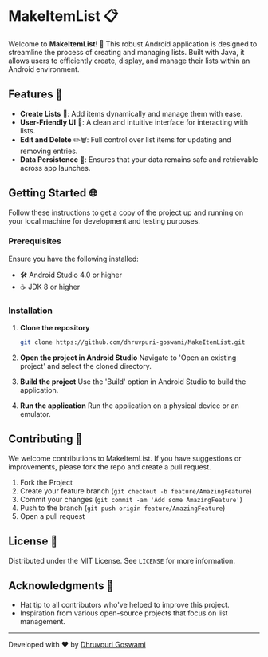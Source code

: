 # MakeItemList 📋

Welcome to **MakeItemList**! 🌟 This robust Android application is designed to streamline the process of creating and managing lists. Built with Java, it allows users to efficiently create, display, and manage their lists within an Android environment.

## Features 🚀

- **Create Lists** 📝: Add items dynamically and manage them with ease.
- **User-Friendly UI** 📱: A clean and intuitive interface for interacting with lists.
- **Edit and Delete** ✏️🗑️: Full control over list items for updating and removing entries.
- **Data Persistence** 💾: Ensures that your data remains safe and retrievable across app launches.

## Getting Started 🌐

Follow these instructions to get a copy of the project up and running on your local machine for development and testing purposes.

### Prerequisites

Ensure you have the following installed:
- 🛠️ Android Studio 4.0 or higher
- ☕ JDK 8 or higher

### Installation

1. **Clone the repository**
   ```bash
   git clone https://github.com/dhruvpuri-goswami/MakeItemList.git
   ```

2. **Open the project in Android Studio**
   Navigate to 'Open an existing project' and select the cloned directory.

3. **Build the project**
   Use the 'Build' option in Android Studio to build the application.

4. **Run the application**
   Run the application on a physical device or an emulator.

## Contributing 👥

We welcome contributions to MakeItemList. If you have suggestions or improvements, please fork the repo and create a pull request.

1. Fork the Project
2. Create your feature branch (`git checkout -b feature/AmazingFeature`)
3. Commit your changes (`git commit -am 'Add some AmazingFeature'`)
4. Push to the branch (`git push origin feature/AmazingFeature`)
5. Open a pull request

## License 📄

Distributed under the MIT License. See `LICENSE` for more information.

## Acknowledgments 👏

- Hat tip to all contributors who've helped to improve this project.
- Inspiration from various open-source projects that focus on list management.

---

Developed with ❤️ by [Dhruvpuri Goswami](https://github.com/dhruvpuri-goswami)
```
